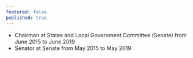 ```yaml
---
featured: false
published: true
---
```

* Chairman at States and Local Government Committee (Senate) from June 2015 to June 2019
* Senator at Senate from May 2015 to May 2019

